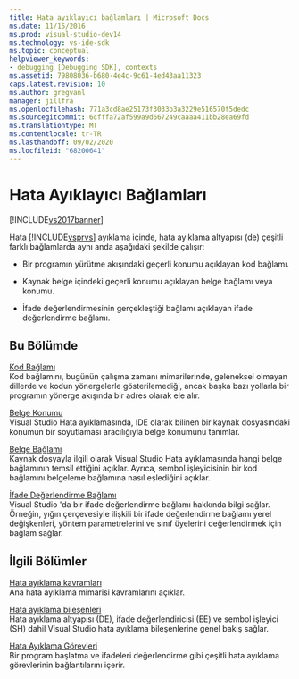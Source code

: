 ```yaml
---
title: Hata ayıklayıcı bağlamları | Microsoft Docs
ms.date: 11/15/2016
ms.prod: visual-studio-dev14
ms.technology: vs-ide-sdk
ms.topic: conceptual
helpviewer_keywords:
- debugging [Debugging SDK], contexts
ms.assetid: 79808036-b680-4e4c-9c61-4ed43aa11323
caps.latest.revision: 10
ms.author: gregvanl
manager: jillfra
ms.openlocfilehash: 771a3cd8ae25173f3033b3a3229e516570f5dedc
ms.sourcegitcommit: 6cfffa72af599a9d667249caaaa411bb28ea69fd
ms.translationtype: MT
ms.contentlocale: tr-TR
ms.lasthandoff: 09/02/2020
ms.locfileid: "68200641"
---
```

# <a name="debugger-contexts"></a>Hata Ayıklayıcı Bağlamları
[!INCLUDE[vs2017banner](../../includes/vs2017banner.md)]

Hata [!INCLUDE[vsprvs](../../includes/vsprvs-md.md)] ayıklama içinde, hata ayıklama altyapısı (de) çeşitli farklı bağlamlarda aynı anda aşağıdaki şekilde çalışır:  
  
- Bir programın yürütme akışındaki geçerli konumu açıklayan kod bağlamı.  
  
- Kaynak belge içindeki geçerli konumu açıklayan belge bağlamı veya konumu.  
  
- İfade değerlendirmesinin gerçekleştiği bağlamı açıklayan ifade değerlendirme bağlamı.  
  
## <a name="in-this-section"></a>Bu Bölümde  
 [Kod Bağlamı](../../extensibility/debugger/code-context.md)  
 Kod bağlamını, bugünün çalışma zamanı mimarilerinde, geleneksel olmayan dillerde ve kodun yönergelerle gösterilemediği, ancak başka bazı yollarla bir programın yönerge akışında bir adres olarak ele alır.  
  
 [Belge Konumu](../../extensibility/debugger/document-position.md)  
 Visual Studio Hata ayıklamasında, IDE olarak bilinen bir kaynak dosyasındaki konumun bir soyutlaması aracılığıyla belge konumunu tanımlar.  
  
 [Belge Bağlamı](../../extensibility/debugger/document-context.md)  
 Kaynak dosyayla ilgili olarak Visual Studio Hata ayıklamasında hangi belge bağlamının temsil ettiğini açıklar. Ayrıca, sembol işleyicisinin bir kod bağlamını belgeleme bağlamına nasıl eşlediğini açıklar.  
  
 [İfade Değerlendirme Bağlamı](../../extensibility/debugger/expression-evaluation-context.md)  
 Visual Studio 'da bir ifade değerlendirme bağlamı hakkında bilgi sağlar. Örneğin, yığın çerçevesiyle ilişkili bir ifade değerlendirme bağlamı yerel değişkenleri, yöntem parametrelerini ve sınıf üyelerini değerlendirmek için bağlam sağlar.  
  
## <a name="related-sections"></a>İlgili Bölümler  
 [Hata ayıklama kavramları](../../extensibility/debugger/debugger-concepts.md)  
 Ana hata ayıklama mimarisi kavramlarını açıklar.  
  
 [Hata ayıklama bileşenleri](../../extensibility/debugger/debugger-components.md)  
 Hata ayıklama altyapısı (DE), ifade değerlendiricisi (EE) ve sembol işleyici (SH) dahil Visual Studio hata ayıklama bileşenlerine genel bakış sağlar.  
  
 [Hata Ayıklama Görevleri](../../extensibility/debugger/debugging-tasks.md)  
 Bir program başlatma ve ifadeleri değerlendirme gibi çeşitli hata ayıklama görevlerinin bağlantılarını içerir.
